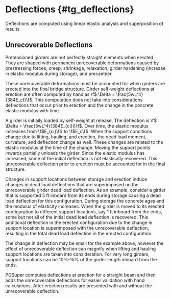 Deflections {#tg_deflections}
======================================
Deflections are computed using linear elastic analysis and superposition of results.

Unrecoverable Deflections
-------------------------
Pretensioned girders are not perfectly straight elements when erected. They are shaped with permanent unrecoverable deformations caused by prestressing forces, creep, shrinkage, relaxation, girder hardening (increase in elastic modulus during storage), and precamber.

These unrecoverable deformations must be accounted for when girders are erected into the final bridge structure. Girder self-weight deflections at erection are often computed by hand as \f$ \Delta = \frac{5wL^4}{384E_cI}\f$. This computation does not take into considerations deflections that occur prior to erection and the change in the concrete elastic modulus with time.

A girder is initially loaded by self-weight at release. The deflection is \f$ \Delta = \frac{5wL^4}{384E_{ci}I}\f$. Over time, the elastic modulus increases from \f$E_{ci}\f$ to \f$E_c\f$. When the support conditions change due to lifting, hauling, and erection, the dead load moment, curvature, and deflection change as well. These changes are related to the elastic modulus at the time of the change. Moving the support points inwards partially unloads the girder. Since the elastic modulus has increased, some of the initial deflection is not elastically recovered. This unrecoverable deflection prior to erection must be accounted for in the final structure.

Changes in support locations between storage and erection induce changes in dead load deflections that are superimposed on the unrecoverable girder dead load deflection. As an example, consider a girder that is supported 5 ft inboard from its ends during storage causing a dead load deflection for this configuration. During storage the concrete ages and the modulus of elasticity increases. When the girder is moved to its erected configuration to different support locations, say 1 ft inboard from the ends, some but not all of the initial dead load deflection is recovered. This additional deflection in the erected configuration due to the change in support location is superimposed with the unrecoverable deflection, resulting in the total dead load deflection in the erected configuration.

The change in deflection may be small for the example above, however the effect of unrecoverable deflection can magnify when lifting and hauling support locations are taken into consideration. For very long girders, support locations can be 10%-15% of the girder length inboard from the ends.

PGSuper computes deflections at erection for a straight beam and then adds the unrecoverable deflections for easier validation with hand calculations. After erection results are presented with and without the unrecoverable deflection.


